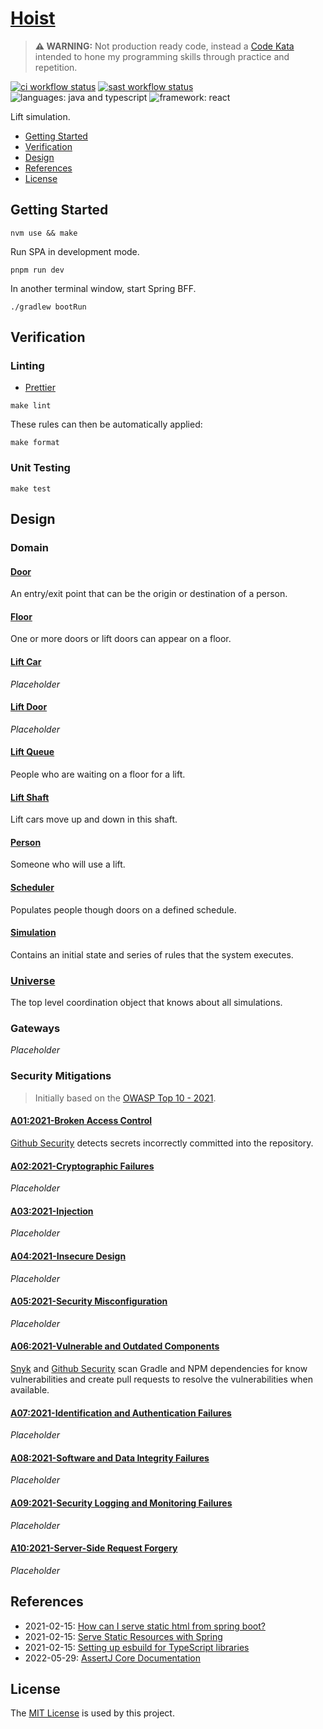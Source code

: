 # [Hoist](https://github.com/dbtedman/kata-hoist)

> **⚠️ WARNING:** Not production ready code, instead a [Code Kata](https://github.com/dbtedman#code-kata) intended to
> hone my programming skills through practice and repetition.

[![ci workflow status](https://img.shields.io/github/workflow/status/dbtedman/kata-hoist/ci?style=for-the-badge&logo=github&label=ci)](https://github.com/dbtedman/kata-hoist/actions/workflows/ci.yml)
[![sast workflow status](https://img.shields.io/github/workflow/status/dbtedman/kata-hoist/sast?style=for-the-badge&logo=github&label=sast)](https://github.com/dbtedman/kata-hoist/actions/workflows/sast.yml)
![languages: java and typescript](https://img.shields.io/badge/languages-java%20and%20typescript-blue.svg?style=for-the-badge)
![framework: react](https://img.shields.io/badge/frameworks-spring%20and%20react-blue.svg?style=for-the-badge)

Lift simulation.

-   [Getting Started](#getting-started)
-   [Verification](#verification)
-   [Design](#design)
-   [References](#references)
-   [License](#license)

## Getting Started

```shell
nvm use && make
```

Run SPA in development mode.

```shell
pnpm run dev
```

In another terminal window, start Spring BFF.

```shell
./gradlew bootRun
```

## Verification

### Linting

-   [Prettier](https://prettier.io)

```shell
make lint
```

These rules can then be automatically applied:

```shell
make format
```

### Unit Testing

```shell
make test
```

## Design

### Domain

#### [Door](./src/main/java/com/danieltedman/hoist/internal/domain/entity/door/)

An entry/exit point that can be the origin or destination of a person.

#### [Floor](./src/main/java/com/danieltedman/hoist/internal/domain/entity/floor/)

One or more doors or lift doors can appear on a floor.

#### [Lift Car](./src/main/java/com/danieltedman/hoist/internal/domain/entity/liftcar/)

_Placeholder_

#### [Lift Door](./src/main/java/com/danieltedman/hoist/internal/domain/entity/liftdoor/)

_Placeholder_

#### [Lift Queue](./src/main/java/com/danieltedman/hoist/internal/domain/entity/liftqueue/)

People who are waiting on a floor for a lift.

#### [Lift Shaft](./src/main/java/com/danieltedman/hoist/internal/domain/entity/liftshaft/)

Lift cars move up and down in this shaft.

#### [Person](./src/main/java/com/danieltedman/hoist/internal/domain/entity/person/)

Someone who will use a lift.

#### [Scheduler](./src/main/java/com/danieltedman/hoist/internal/domain/entity/scheduler/)

Populates people though doors on a defined schedule.

#### [Simulation](./src/main/java/com/danieltedman/hoist/internal/domain/entity/simulation/)

Contains an initial state and series of rules that the system executes.

### [Universe](./src/main/java/com/danieltedman/hoist/internal/domain/entity/universe/)

The top level coordination object that knows about all simulations.

### Gateways

_Placeholder_

### Security Mitigations

> Initially based on the [OWASP Top 10 - 2021](https://owasp.org/www-project-top-ten/).

#### [A01:2021-Broken Access Control](https://owasp.org/Top10/A01_2021-Broken_Access_Control/)

[Github Security](https://github.com/features/security) detects secrets incorrectly committed into the repository.

#### [A02:2021-Cryptographic Failures](https://owasp.org/Top10/A02_2021-Cryptographic_Failures/)

_Placeholder_

#### [A03:2021-Injection](https://owasp.org/Top10/A03_2021-Injection/)

_Placeholder_

#### [A04:2021-Insecure Design](https://owasp.org/Top10/A04_2021-Insecure_Design/)

_Placeholder_

#### [A05:2021-Security Misconfiguration](https://owasp.org/Top10/A05_2021-Security_Misconfiguration/)

_Placeholder_

#### [A06:2021-Vulnerable and Outdated Components](https://owasp.org/Top10/A06_2021-Vulnerable_and_Outdated_Components/)

[Snyk](https://snyk.io) and [Github Security](https://github.com/features/security) scan Gradle and NPM dependencies for
know vulnerabilities and create pull requests to resolve the vulnerabilities when available.

#### [A07:2021-Identification and Authentication Failures](https://owasp.org/Top10/A07_2021-Identification_and_Authentication_Failures/)

_Placeholder_

#### [A08:2021-Software and Data Integrity Failures](https://owasp.org/Top10/A08_2021-Software_and_Data_Integrity_Failures/)

_Placeholder_

#### [A09:2021-Security Logging and Monitoring Failures](https://owasp.org/Top10/A09_2021-Security_Logging_and_Monitoring_Failures/)

_Placeholder_

#### [A10:2021-Server-Side Request Forgery](https://owasp.org/Top10/A10_2021-Server-Side_Request_Forgery_%28SSRF%29/)

_Placeholder_

## References

-   2021-02-15: [How can I serve static html from spring boot?](https://stackoverflow.com/questions/42393211#answer-48862637)
-   2021-02-15: [Serve Static Resources with Spring](https://www.baeldung.com/spring-mvc-static-resources)
-   2021-02-15: [Setting up esbuild for TypeScript libraries](https://jamesthom.as/2021/05/setting-up-esbuild-for-typescript-libraries/)
-   2022-05-29: [AssertJ Core Documentation](https://assertj.github.io/doc/)

## License

The [MIT License](./LICENSE.md) is used by this project.

